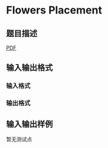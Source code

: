 # Flowers Placement

## 题目描述

[problemUrl]: https://uva.onlinejudge.org/index.php?option=com_onlinejudge&Itemid=8&category=447&page=show_problem&problem=4205

[PDF](https://uva.onlinejudge.org/external/14/p1459.pdf)

## 输入输出格式

### 输入格式

### 输出格式

## 输入输出样例

暂无测试点

